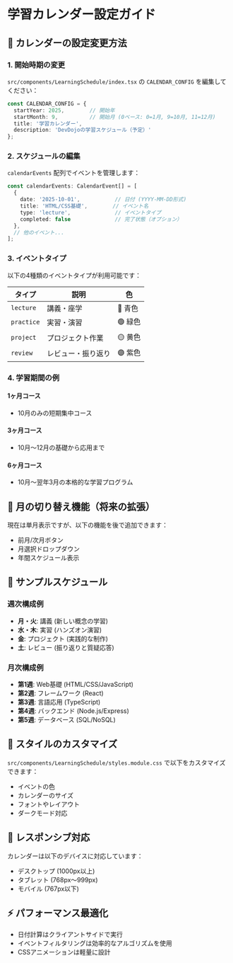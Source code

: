 # 学習カレンダー設定ガイド

## 📅 カレンダーの設定変更方法

### 1. 開始時期の変更

`src/components/LearningSchedule/index.tsx` の `CALENDAR_CONFIG` を編集してください：

```typescript
const CALENDAR_CONFIG = {
  startYear: 2025,        // 開始年
  startMonth: 9,          // 開始月 (0ベース: 0=1月, 9=10月, 11=12月)
  title: '学習カレンダー',
  description: 'DevDojoの学習スケジュール（予定）'
};
```

### 2. スケジュールの編集

`calendarEvents` 配列でイベントを管理します：

```typescript
const calendarEvents: CalendarEvent[] = [
  { 
    date: '2025-10-01',           // 日付 (YYYY-MM-DD形式)
    title: 'HTML/CSS基礎',        // イベント名
    type: 'lecture',              // イベントタイプ
    completed: false              // 完了状態（オプション）
  },
  // 他のイベント...
];
```

### 3. イベントタイプ

以下の4種類のイベントタイプが利用可能です：

| タイプ | 説明 | 色 |
|--------|------|-----|
| `lecture` | 講義・座学 | 🔵 青色 |
| `practice` | 実習・演習 | 🟢 緑色 |
| `project` | プロジェクト作業 | 🟡 黄色 |
| `review` | レビュー・振り返り | 🟣 紫色 |

### 4. 学習期間の例

#### 1ヶ月コース
- 10月のみの短期集中コース

#### 3ヶ月コース  
- 10月〜12月の基礎から応用まで

#### 6ヶ月コース
- 10月〜翌年3月の本格的な学習プログラム

## 🔄 月の切り替え機能（将来の拡張）

現在は単月表示ですが、以下の機能を後で追加できます：

- 前月/次月ボタン
- 月選択ドロップダウン
- 年間スケジュール表示

## 📝 サンプルスケジュール

### 週次構成例
- **月・火**: 講義 (新しい概念の学習)
- **水・木**: 実習 (ハンズオン演習)
- **金**: プロジェクト (実践的な制作)
- **土**: レビュー (振り返りと質疑応答)

### 月次構成例
- **第1週**: Web基礎 (HTML/CSS/JavaScript)
- **第2週**: フレームワーク (React)
- **第3週**: 言語応用 (TypeScript)
- **第4週**: バックエンド (Node.js/Express)
- **第5週**: データベース (SQL/NoSQL)

## 🎨 スタイルのカスタマイズ

`src/components/LearningSchedule/styles.module.css` で以下をカスタマイズできます：

- イベントの色
- カレンダーのサイズ
- フォントやレイアウト
- ダークモード対応

## 📱 レスポンシブ対応

カレンダーは以下のデバイスに対応しています：

- デスクトップ (1000px以上)
- タブレット (768px〜999px)
- モバイル (767px以下)

## ⚡ パフォーマンス最適化

- 日付計算はクライアントサイドで実行
- イベントフィルタリングは効率的なアルゴリズムを使用
- CSSアニメーションは軽量に設計
